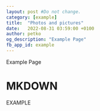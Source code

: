 ```yaml
---
layout: post #Do not change.
category: [example] 
title:  "Photos and pictures"
date:   2022-08-31 03:59:00 +0100
author: petko
og_description: "Example Page"
fb_app_id: example
---
```


Example Page

# MKDOWN

EXAMPLE